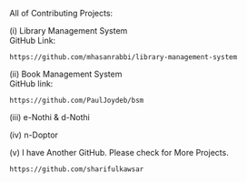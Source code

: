 All of Contributing Projects:

(i) Library Management System\
    GitHub Link:

    https://github.com/mhasanrabbi/library-management-system

(ii) Book Management System\
    GitHub link:

    https://github.com/PaulJoydeb/bsm

(iii) e-Nothi & d-Nothi

(iv) n-Doptor

(v) I have Another GitHub. Please check for More Projects.
    
    https://github.com/sharifulkawsar

